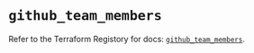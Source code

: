 # `github_team_members`

Refer to the Terraform Registory for docs: [`github_team_members`](https://registry.terraform.io/providers/integrations/github/5.31.0/docs/resources/team_members).
